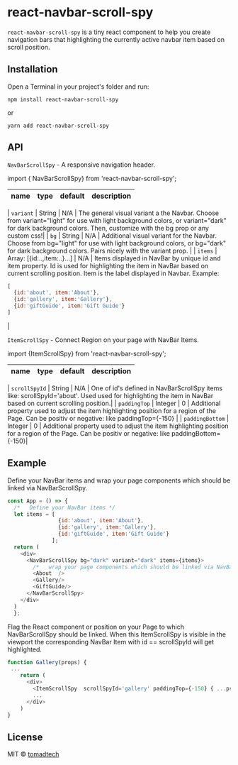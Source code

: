 # react-navbar-scroll-spy
`react-navbar-scroll-spy` is a tiny react component to help you create navigation bars
that highlighting the currently active navbar item based on scroll position.

## Installation

Open a Terminal in your project's folder and run:


```
npm install react-navbar-scroll-spy

```
or

```
yarn add react-navbar-scroll-spy

```

## API

`NavBarScrollSpy` - A responsive navigation header.

import { NavBarScrollSpy} from 'react-navbar-scroll-spy';


| name | type | default | description |
| ---- | -------- | ------- | ----------- |

| `variant` | String | N/A | The general visual variant a the Navbar.  Choose from variant="light" for use with light background colors, or variant="dark" for dark background colors. Then, customize with the bg prop or any custom css!|
| `bg` | String | N/A |  Additional visual variant for the Navbar. Choose from bg="light" for use with light background colors, or bg="dark" for dark background colors. Pairs nicely with the variant prop. |
| `items` | Array: [{id:..,item:..}...] | N/A  | Items displayed in NavBar by unique id and item property.
Id is used for highlighting the item in NavBar based on current scrolling position.
Item is the label displayed in Navbar.
Example:
```javascript
[
  {id:'about', item:'About'},
  {id:'gallery', item:'Gallery'},
  {id:'giftGuide', item:'Gift Guide'}
]
```
|


`ItemScrollSpy` - Connect Region on your page with NavBar Items.

import {ItemScrollSpy} from 'react-navbar-scroll-spy';


| name | type | default | description |
| ---- | -------- | ------- | ----------- |

| `scrollSpyId` | String | N/A | One of id's defined in NavBarScrollSpy items like: scrollSpyId='about'. Used used for highlighting the item in NavBar based on current scrolling position.|
| `paddingTop` | Integer | 0 |  Additional property used to adjust the item highlighting position for a region of the Page. Can be positiv or negative: like paddingTop={-150} |
| `paddingBottom` | Integer | 0 | Additional property used to adjust the item highlighting position for a region of the Page. Can be positiv or negative: like paddingBottom={-150}|



## Example


 Define your NavBar items and wrap your page components which should be linked via NavBarScrollSpy.

```javascript
const App = () => {
  /*   Define your NavBar items */
  let items = [
                {id:'about', item:'About'},
                {id:'gallery', item:'Gallery'},
                {id:'giftGuide', item:'Gift Guide'}
              ];
  return (
    <div>
      <NavBarScrollSpy bg="dark" variant="dark" items={items}>
        /*   wrap your page components which should be linked via NavBarScrollSpy */
        <About  />
        <Gallery/>
        <GiftGuide/>
      </NavBarScrollSpy>
    </div>
  )
  };
```

 Flag the React component or position on your Page to which NavBarScrollSpy should be linked.
 When this ItemScrollSpy is visible in the viewport the corresponding NavBar Item with id == scrollSpyId will get highlighted.

```javascript
function Gallery(props) {
 ...
    return (
      <div>
        <ItemScrollSpy  scrollSpyId='gallery' paddingTop={-150} { ...props}>
        ...
      </div>
    )
}
```



## License

MIT © [tomadtech](https://github.com/tporst)
